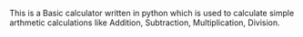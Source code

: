 This is a Basic calculator written in python which is used to calculate simple arthmetic calculations like
Addition,
Subtraction,
Multiplication,
Division.
